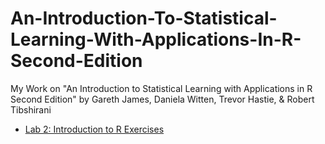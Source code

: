 # An-Introduction-To-Statistical-Learning-With-Applications-In-R-Second-Edition
My Work on "An Introduction to Statistical Learning with Applications in R Second Edition" by Gareth James, Daniela Witten, Trevor Hastie, &amp; Robert Tibshirani

- [Lab 2: Introduction to R Exercises](./Chapter_2_Lab_Introduction_to_R/Lab_2_Introduction_to_R_Exercises.md)
